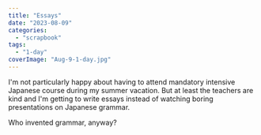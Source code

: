 ```yaml
---
title: "Essays"
date: "2023-08-09"
categories: 
  - "scrapbook"
tags: 
  - "1-day"
coverImage: "Aug-9-1-day.jpg"
---
```

<!--more-->

I'm not particularly happy about having to attend mandatory intensive Japanese course during my summer vacation. But at least the teachers are kind and I'm getting to write essays instead of watching boring presentations on Japanese grammar.

Who invented grammar, anyway?
